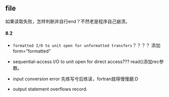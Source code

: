 ## file

如果读取失败，怎样判断并自行end？不然老是程序自己崩溃。


#### 8.2


+ `formatted I/O to unit open for unformatted transfers`？？？？
添加form="formatted"


+ sequential-access I/O to unit open for direct access???
read()添加rec参数。


+ input conversion error
先练写兮后练读，fortran就得慢慢磨:D
+ output statement overflows record.

